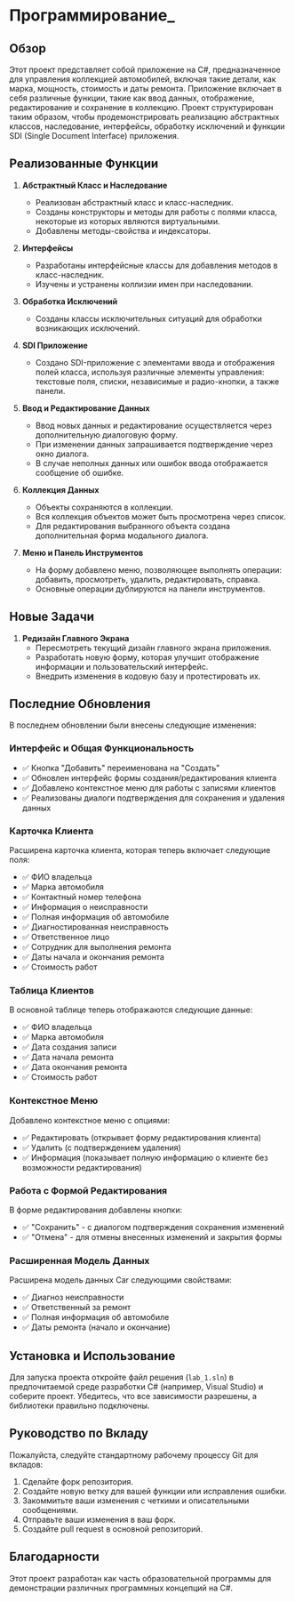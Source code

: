 # Программирование\_

## Обзор

Этот проект представляет собой приложение на C#, предназначенное для управления коллекцией автомобилей, включая такие детали, как марка, мощность, стоимость и даты ремонта. Приложение включает в себя различные функции, такие как ввод данных, отображение, редактирование и сохранение в коллекцию. Проект структурирован таким образом, чтобы продемонстрировать реализацию абстрактных классов, наследование, интерфейсы, обработку исключений и функции SDI (Single Document Interface) приложения.

## Реализованные Функции

1. **Абстрактный Класс и Наследование**

   - Реализован абстрактный класс и класс-наследник.
   - Созданы конструкторы и методы для работы с полями класса, некоторые из которых являются виртуальными.
   - Добавлены методы-свойства и индексаторы.

2. **Интерфейсы**

   - Разработаны интерфейсные классы для добавления методов в класс-наследник.
   - Изучены и устранены коллизии имен при наследовании.

3. **Обработка Исключений**

   - Созданы классы исключительных ситуаций для обработки возникающих исключений.

4. **SDI Приложение**

   - Создано SDI-приложение с элементами ввода и отображения полей класса, используя различные элементы управления: текстовые поля, списки, независимые и радио-кнопки, а также панели.

5. **Ввод и Редактирование Данных**

   - Ввод новых данных и редактирование осуществляется через дополнительную диалоговую форму.
   - При изменении данных запрашивается подтверждение через окно диалога.
   - В случае неполных данных или ошибок ввода отображается сообщение об ошибке.

6. **Коллекция Данных**

   - Объекты сохраняются в коллекции.
   - Вся коллекция объектов может быть просмотрена через список.
   - Для редактирования выбранного объекта создана дополнительная форма модального диалога.

7. **Меню и Панель Инструментов**
   - На форму добавлено меню, позволяющее выполнять операции: добавить, просмотреть, удалить, редактировать, справка.
   - Основные операции дублируются на панели инструментов.

## Новые Задачи

1. **Редизайн Главного Экрана**
   - Пересмотреть текущий дизайн главного экрана приложения.
   - Разработать новую форму, которая улучшит отображение информации и пользовательский интерфейс.
   - Внедрить изменения в кодовую базу и протестировать их.

## Последние Обновления

В последнем обновлении были внесены следующие изменения:

### Интерфейс и Общая Функциональность

- ✅ Кнопка "Добавить" переименована на "Создать"
- ✅ Обновлен интерфейс формы создания/редактирования клиента
- ✅ Добавлено контекстное меню для работы с записями клиентов
- ✅ Реализованы диалоги подтверждения для сохранения и удаления данных

### Карточка Клиента

Расширена карточка клиента, которая теперь включает следующие поля:

- ✅ ФИО владельца
- ✅ Марка автомобиля
- ✅ Контактный номер телефона
- ✅ Информация о неисправности
- ✅ Полная информация об автомобиле
- ✅ Диагностированная неисправность
- ✅ Ответственное лицо
- ✅ Сотрудник для выполнения ремонта
- ✅ Даты начала и окончания ремонта
- ✅ Стоимость работ

### Таблица Клиентов

В основной таблице теперь отображаются следующие данные:

- ✅ ФИО владельца
- ✅ Марка автомобиля
- ✅ Дата создания записи
- ✅ Дата начала ремонта
- ✅ Дата окончания ремонта
- ✅ Стоимость работ

### Контекстное Меню

Добавлено контекстное меню с опциями:

- ✅ Редактировать (открывает форму редактирования клиента)
- ✅ Удалить (с подтверждением удаления)
- ✅ Информация (показывает полную информацию о клиенте без возможности редактирования)

### Работа с Формой Редактирования

В форме редактирования добавлены кнопки:

- ✅ "Сохранить" - с диалогом подтверждения сохранения изменений
- ✅ "Отмена" - для отмены внесенных изменений и закрытия формы

### Расширенная Модель Данных

Расширена модель данных Car следующими свойствами:

- ✅ Диагноз неисправности
- ✅ Ответственный за ремонт
- ✅ Полная информация об автомобиле
- ✅ Даты ремонта (начало и окончание)

## Установка и Использование

Для запуска проекта откройте файл решения (`lab_1.sln`) в предпочитаемой среде разработки C# (например, Visual Studio) и соберите проект. Убедитесь, что все зависимости разрешены, а библиотеки правильно подключены.

## Руководство по Вкладу

Пожалуйста, следуйте стандартному рабочему процессу Git для вкладов:

1. Сделайте форк репозитория.
2. Создайте новую ветку для вашей функции или исправления ошибки.
3. Закоммитьте ваши изменения с четкими и описательными сообщениями.
4. Отправьте ваши изменения в ваш форк.
5. Создайте pull request в основной репозиторий.

## Благодарности

Этот проект разработан как часть образовательной программы для демонстрации различных программных концепций на C#.

